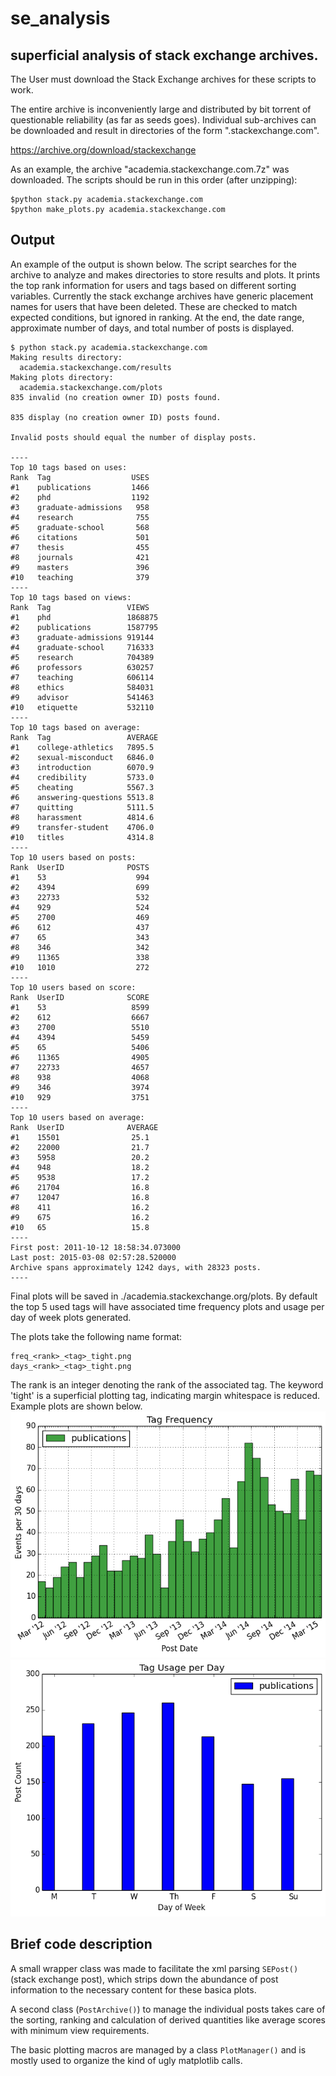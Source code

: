 # se_analysis
## superficial analysis of stack exchange archives.

The User must download the Stack Exchange archives for these scripts to work.

The entire archive is inconveniently large and distributed by bit torrent of 
questionable reliability (as far as seeds goes). Individual sub-archives can
be downloaded and result in directories of the form "<sub-archive-name>.stackexchange.com".

https://archive.org/download/stackexchange

As an example, the archive "academia.stackexchange.com.7z" was downloaded. The 
scripts should be run in this order (after unzipping):
```
$python stack.py academia.stackexchange.com
$python make_plots.py academia.stackexchange.com
```

## Output
An example of the output is shown below. The script searches for the archive to
analyze and makes directories to store results and plots. It prints the top rank
information for users and tags based on different sorting variables. Currently
the stack exchange archives have generic placement names for users that have
been deleted. These are checked to match expected conditions, but ignored in 
ranking. At the end, the date range, approximate number of days, and total 
number of posts is displayed.  
```
$ python stack.py academia.stackexchange.com
Making results directory:
  academia.stackexchange.com/results
Making plots directory:
  academia.stackexchange.com/plots
835 invalid (no creation owner ID) posts found.

835 display (no creation owner ID) posts found.

Invalid posts should equal the number of display posts.

----
Top 10 tags based on uses:
Rank  Tag                  USES
#1    publications         1466
#2    phd                  1192
#3    graduate-admissions   958
#4    research              755
#5    graduate-school       568
#6    citations             501
#7    thesis                455
#8    journals              421
#9    masters               396
#10   teaching              379
----
Top 10 tags based on views:
Rank  Tag                 VIEWS
#1    phd                 1868875
#2    publications        1587795
#3    graduate-admissions 919144
#4    graduate-school     716333
#5    research            704389
#6    professors          630257
#7    teaching            606114
#8    ethics              584031
#9    advisor             541463
#10   etiquette           532110
----
Top 10 tags based on average:
Rank  Tag                 AVERAGE
#1    college-athletics   7895.5
#2    sexual-misconduct   6846.0
#3    introduction        6070.9
#4    credibility         5733.0
#5    cheating            5567.3
#6    answering-questions 5513.8
#7    quitting            5111.5
#8    harassment          4814.6
#9    transfer-student    4706.0
#10   titles              4314.8
----
Top 10 users based on posts:
Rank  UserID              POSTS
#1    53                    994
#2    4394                  699
#3    22733                 532
#4    929                   524
#5    2700                  469
#6    612                   437
#7    65                    343
#8    346                   342
#9    11365                 338
#10   1010                  272
----
Top 10 users based on score:
Rank  UserID              SCORE
#1    53                   8599
#2    612                  6667
#3    2700                 5510
#4    4394                 5459
#5    65                   5406
#6    11365                4905
#7    22733                4657
#8    938                  4068
#9    346                  3974
#10   929                  3751
----
Top 10 users based on average:
Rank  UserID              AVERAGE
#1    15501                25.1
#2    22000                21.7
#3    5958                 20.2
#4    948                  18.2
#5    9538                 17.2
#6    21704                16.8
#7    12047                16.8
#8    411                  16.2
#9    675                  16.2
#10   65                   15.8
----
First post: 2011-10-12 18:58:34.073000
Last post: 2015-03-08 02:57:28.520000
Archive spans approximately 1242 days, with 28323 posts.
----
```
Final plots will be saved in ./academia.stackexchange.org/plots. By default
the top 5 used tags will have associated time frequency plots and usage per day
of week plots generated. 

The plots take the following name format:
```
freq_<rank>_<tag>_tight.png
days_<rank>_<tag>_tight.png
```
The rank is an integer denoting the rank of the associated tag. The keyword 'tight'
is a superficial plotting tag, indicating margin whitespace is reduced. Example
plots are shown below.
![example frequency plot](./example_plots/freq_1_publications_tight.png)
![example day usage plot](./example_plots/days_1_publications_tight.png)

## Brief code description

A small wrapper class was made to facilitate the xml parsing `SEPost()` (stack
exchange post), which strips down the abundance of post information to the necessary
content for these basica plots. 

A second class (`PostArchive()`) to manage the individual posts takes care of the sorting, ranking
and calculation of derived quantities like average scores with minimum view 
requirements.

The basic plotting macros are managed by a class `PlotManager()` and is mostly 
used to organize the kind of ugly matplotlib calls. 


